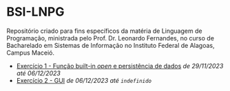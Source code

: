 # BSI-LNPG
Repositório criado para fins específicos da matéria de Linguagem de Programação, ministrada pelo Prof. Dr. Leonardo Fernandes, no curso de Bacharelado em Sistemas de Informação no Instituto Federal de Alagoas, Campus Maceió.

* [Exercício 1 - Função built-in *open* e persistência de dados](https://github.com/eikefab/BSI-LNPG/tree/development/29-11-2023) *de 29/11/2023 até 06/12/2023*
* [Exercício 2 - GUI](https://github.com/eikefab/BSI-LNPG/tree/development/06-12-2023) *de 06/12/2023 até `indefinido`*
